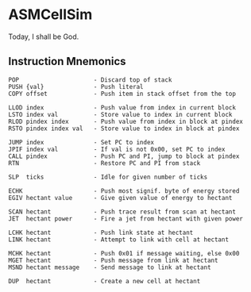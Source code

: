 ASMCellSim
==========

Today, I shall be God.

Instruction Mnemonics
---------------------

    POP                     - Discard top of stack
	PUSH {val}              - Push literal
	COPY offset             - Push item in stack offset from the top
	
	LLOD index		        - Push value from index in current block
	LSTO index val          - Store value to index in current block
	RLOD pindex index       - Push value from index in block at pindex
	RSTO pindex index val   - Store value to index in block at pindex
	
	JUMP index              - Set PC to index
	JPIF index val          - If val is not 0x00, set PC to index
	CALL pindex				- Push PC and PI, jump to block at pindex
	RTN                     - Restore PC and PI from stack
	
	SLP  ticks              - Idle for given number of ticks
	
	ECHK                    - Push most signif. byte of energy stored
	EGIV hectant value      - Give given value of energy to hectant
	
	SCAN hectant            - Push trace result from scan at hectant
	JET  hectant power      - Fire a jet from hectant with given power
	
	LCHK hectant            - Push link state at hectant
	LINK hectant            - Attempt to link with cell at hectant
	
	MCHK hectant            - Push 0x01 if message waiting, else 0x00
	MGET hectant            - Push message from link at hectant
	MSND hectant message    - Send message to link at hectant
	
	DUP  hectant            - Create a new cell at hectant
